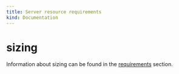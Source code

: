 ```yaml
---
title: Server resource requirements
kind: Documentation
---
```


# sizing

Information about sizing can be found in the [requirements](https://github.com/mpvvliet/stackstate-docs/tree/0f69067c340456b272cfe50e249f4f4ee680f8d9/setup/installation/requirements/README.md) section.

